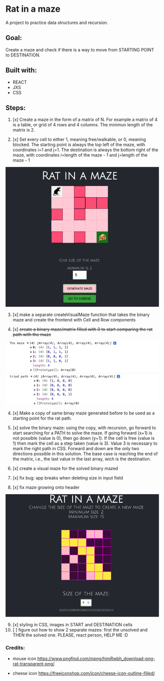 # Rat in a maze

A project to practice data structures and recursion.

## Goal:

Create a maze and check if there is a way to move from STARTING POINT to DESTINATION.

## Built with:
- REACT
- JXS
- CSS

## Steps:

1. [x] Create a maze in the form of a matrix of N. For example a matrix of 4 is a table, or grid of 4 rows and 4 columns. The minimun length of the matrix is 2.

2. [x] Set every cell to either 1, meaning free/walkable, or 0, meaning blocked. The starting point is always the top left of the maze, with coordinates i=1 and j=1. The destination is always the bottom right of the maze, with coordinates i=length of the maze - 1 and j=length of the maze - 1

![screenshot](screenshot.png?raw=true "Screenshot of the single page application")

3. [x] make a separate createVisualMaze function that takes the binary maze and create the frontend with Cell and Row components

4. [x] <del>create a binary maze/matrix filled with 0 to start comparing the rat path with the maze</del> 

![screenshot](screenshot2.png?raw=true "Screenshot of the single page application")

4. [x] Make a copy of same binay maze generated before to be used as a starting point for the rat path.

5. [x] solve the binary maze: 
using the copy, with recursion, go forward to start searching for a PATH to solve the maze. If going forward (x+1) is not possible (value is 0), then go down (y+1). If the cell is free (value is 1) then mark the cell as a step taken (value is 3). Value 3 is necessary to mark the right path in CSS. Forward and down are the only two directions possible in this solution. The base case is reaching the end of the matrix, i.e., the last value in the last array, wich is the destination.

6. [x] create a visual maze for the solved binary mazed
7. [x] fix bug: app breaks when deleting size in input field
8. [x] fix maze growing onto header

![screenshot](solved.png?raw=true "Screenshot of the solved maze")

9. [x] styling in CSS, images in START and DESTINATION cells
10. [ ] figure out how to show 2 separate mazes: first the unsolved and THEN the solved one. PLEASE, react person, HELP ME :D

### Credits:

- mouse icon https://www.pngfind.com/mpng/himRwbh_download-png-rat-transparent-png/

- cheese icon https://freeiconshop.com/icon/cheese-icon-outline-filled/
  
